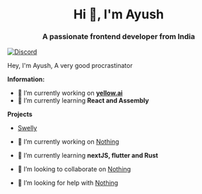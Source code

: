 <h1 align="center">Hi 👋, I'm Ayush</h1>
<h3 align="center">A passionate frontend developer from India</h3>


<!-- ![Discord](https://discord.c99.nl/widget/theme-1/581525444424368131.png) -->
<a href="https://discord.com/users/1071843392268546068">
<img src="https://discord.c99.nl/widget/theme-2/581525444424368131.png" alt="Discord"/>
</a>

Hey, I'm Ayush, A very good procrastinator

 **Information:**

- 🔭 I’m currently working on  **[yellow.ai](https://yellow.ai/)**
- 🌱 I’m currently learning  **React and Assembly**

**Projects**

- [Swelly](https://top.gg/bot/917761628924149771)

- 🔭 I’m currently working on [Nothing](https://ko-fi.com/ayushedith)

- 🌱 I’m currently learning **nextJS, flutter and Rust**

- 👯 I’m looking to collaborate on [Nothing](https://ko-fi.com/ayushedith)

- 🤝 I’m looking for help with [Nothing](https://ko-fi.com/ayushedith)

